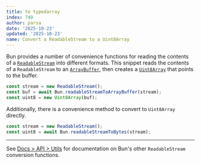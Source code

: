 ```yaml
---
title: to typedarray
index: 740
author: parsa
date: '2025-10-23'
updated: '2025-10-23'
name: Convert a ReadableStream to a Uint8Array
---
```


Bun provides a number of convenience functions for reading the contents of a [`ReadableStream`](https://developer.mozilla.org/en-US/docs/Web/API/ReadableStream) into different formats. This snippet reads the contents of a `ReadableStream` to an [`ArrayBuffer`](https://developer.mozilla.org/en-US/docs/Web/JavaScript/Reference/Global_Objects/ArrayBuffer), then creates a [`Uint8Array`](https://developer.mozilla.org/en-US/docs/Web/JavaScript/Reference/Global_Objects/Uint8Array) that points to the buffer.

```ts
const stream = new ReadableStream();
const buf = await Bun.readableStreamToArrayBuffer(stream);
const uint8 = new Uint8Array(buf);
```

Additionally, there is a convenience method to convert to `Uint8Array` directly.

```ts
const stream = new ReadableStream();
const uint8 = await Bun.readableStreamToBytes(stream);
```

---

See [Docs > API > Utils](https://bun.sh/docs/api/utils#bun-readablestreamto) for documentation on Bun's other `ReadableStream` conversion functions.
